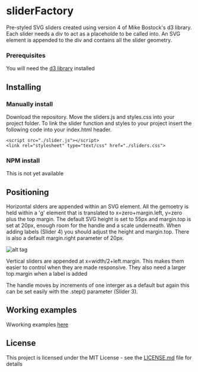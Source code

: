 # sliderFactory

Pre-styled SVG sliders created using version 4 of Mike Bostock's d3 library. Each slider needs a div to act as a placeholde to be called into. An SVG element is appended to the div and contains all the slider geometry.


### Prerequisites
You will need the [d3 library](https://d3js.org/) installed

## Installing
### Manually install

Download the repository. Move the sliders.js and styles.css into your project folder. To link the slider function and styles to your project insert the following code into your index.html header.
```
<script src="./slider.js"></script>
<link rel="stylesheet" type="text/css" href="./sliders.css">
```

### NPM install
This is not yet available

## Positioning

Horizontal slders are appended within an SVG element. All the gemoetry is held within  a 'g' element that is translated to x=zero+margin.left, y=zero plus the top margin. The default SVG height is set to 55px and margin.top is set at 20px, enough room for the handle and a scale underneath. When adding labels (Slider 4) you should adjust the height and margin.top. There is also a default margin.right parameter of 20px.

![alt tag](https://bobhaslett.github.io/d3-v4-sliders/images/slider.png)

Vertical sliders are appended at x=width/2+left.margin. This makes them easier to control when they are made responsive. They also need a larger top.margin when a label is added

The handle moves by increments of one interger as a default but again this can be set easily with the .step() parameter (Slider 3).

## Working examples
Wworking examples [here](
https://bobhaslett.github.io/d3-v4-sliders/index.html)
## License

This project is licensed under the MIT License - see the [LICENSE.md](LICENSE.md) file for details
